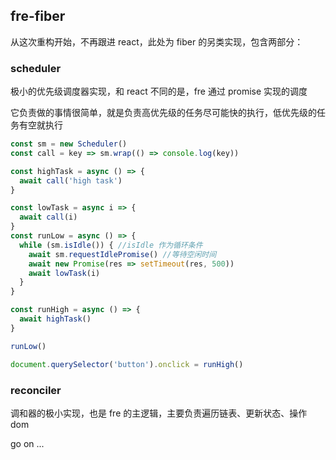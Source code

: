 ## fre-fiber

从这次重构开始，不再跟进 react，此处为 fiber 的另类实现，包含两部分：

### scheduler

极小的优先级调度器实现，和 react 不同的是，fre 通过 promise 实现的调度

它负责做的事情很简单，就是负责高优先级的任务尽可能快的执行，低优先级的任务有空就执行

```javascript
const sm = new Scheduler()
const call = key => sm.wrap(() => console.log(key))

const highTask = async () => {
  await call('high task')
}

const lowTask = async i => {
  await call(i)
}
const runLow = async () => {
  while (sm.isIdle()) { //isIdle 作为循环条件
    await sm.requestIdlePromise() //等待空闲时间
    await new Promise(res => setTimeout(res, 500))
    await lowTask(i)
  }
}

const runHigh = async () => {
  await highTask()
}

runLow()

document.querySelector('button').onclick = runHigh()
```

### reconciler

调和器的极小实现，也是 fre 的主逻辑，主要负责遍历链表、更新状态、操作 dom

go on ...
